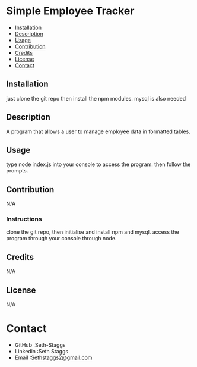 # Simple Employee Tracker
* [Installation](#installation)
* [Description](#description)
* [Usage](#usage)
* [Contribution](#contribution)
* [Credits](#credits)
* [License](#license)
* [Contact](#contact)
## Installation
just clone the git repo then install the npm modules. mysql is also needed
## Description
 A program that allows a user to manage employee data in formatted tables. 
## Usage
type node index.js into your console to access the program. then follow the prompts.
## Contribution
N/A
### Instructions
clone the git repo, then initialise and install npm and mysql. access the program through your console through node.
## Credits
N/A
## License
N/A
    
# Contact
* GitHub :Seth-Staggs
* Linkedin :Seth Staggs
* Email :Sethstaggs2@gmail.com